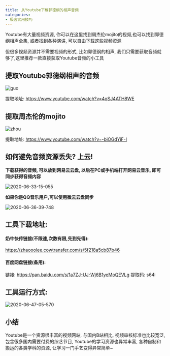 ```yaml
---
title: 从Youtube下载郭德纲的相声音频
categories:
- 极客实用技巧
---
```




Youtube有大量视频资源, 你可以在这里找到周杰伦mojito的视频,也可以找到郭德纲相声全集, 或者找到各种演讲,  可以自由下载这些视频资源



但很多视频资源并不需要视频的形式, 比如郭德纲的相声, 我们只需要获取音频就够了,这里推荐一款直接获取Youtube音频的小工具



## 提取Youtube郭德纲相声的音频



![guo](https://v2fy.com/asset/0i/jikemiji/jikemiji-md/kr-000058.assets/guo.gif)

提取地址: https://www.youtube.com/watch?v=4qSJ4ATH8WE



## 提取周杰伦的mojito

![zhou](https://v2fy.com/asset/0i/jikemiji/jikemiji-md/kr-000058.assets/zhou.gif)

提取地址: https://www.youtube.com/watch?v=-biOGdYiF-I



## 如何避免音频资源丢失? 上云!

**下载获得的音频, 可以放到网易云云盘, 以后在PC或手机端打开网易云音乐, 即可同步获得音频内容**



![2020-06-33-15-055](https://v2fy.com/asset/0i/jikemiji/jikemiji-md/kr-000058.assets/2020-06-33-15-055.png)





**如果你是QQ音乐用户,可以使用微云云盘同步**

![2020-06-36-39-748](https://v2fy.com/asset/0i/jikemiji/jikemiji-md/kr-000058.assets/2020-06-36-39-748.png)



## 工具下载地址:



#### 奶牛快传链接(不限速,次数有限,先到先得):

https://zhaooolee.cowtransfer.com/s/5f218a5cb87b46



#### 百度网盘链接(备用): 



链接: https://pan.baidu.com/s/1a7ZJ-UJ-Wj6B1yeMoQEVLg 提取码: s64i



## 工具运行方式:



![2020-06-47-05-570](https://v2fy.com/asset/0i/jikemiji/jikemiji-md/kr-000058.assets/2020-06-47-05-570.png)



## 小结



Youtube是一个资源很丰富的视频网站, 与国内B站相比,  视频审核标准也比较宽泛,包含很多国内需要付费的综艺节目, Youtube的学习资源也异常丰富, 各种自制和搬运的各类学科的资源, 让学习一门手艺变得异常简单~



